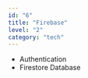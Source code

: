 ```yaml
---
id: "6"
title: "Firebase"
level: "2"
category: "tech"
---
```


- Authentication
- Firestore Database
